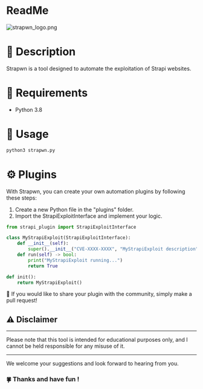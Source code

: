 # ReadMe

![strapwn_logo.png](./assets/strapwn_logo.png)


# **🚀** Description


Strapwn is a tool designed to automate the exploitation of Strapi websites.

# 🐍 Requirements


- Python 3.8

# 📔 Usage


```bash
python3 strapwn.py
```

# ⚙️ Plugins


With Strapwn, you can create your own automation plugins by following these steps:

1. Create a new Python file in the "plugins" folder.
2. Import the StrapiExploitInterface and implement your logic.

```python
from strapi_plugin import StrapiExploitInterface

class MyStrapiExploit(StrapiExploitInterface):
    def __init__(self):
        super().__init__("CVE-XXXX-XXXX", "MyStrapiExploit description")
    def run(self) -> bool:
        print("MyStrapiExploit running...")
        return True

def init():
    return MyStrapiExploit()
```

🌝 If you would like to share your plugin with the community, simply make a pull request!

## ⚠️ Disclaimer

---

Please note that this tool is intended for educational purposes only, and I cannot be held responsible for any misuse of it.

---

We welcome your suggestions and look forward to hearing from you.
### 🍀 Thanks and have fun !